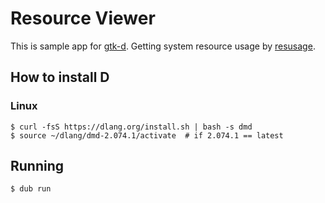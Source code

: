 # Resource Viewer

This is sample app for [gtk-d](https://gtkd.org/). Getting system resource usage by [resusage](https://github.com/FreeSlave/resusage).

## How to install D

### Linux

```console
$ curl -fsS https://dlang.org/install.sh | bash -s dmd
$ source ~/dlang/dmd-2.074.1/activate  # if 2.074.1 == latest
```

## Running

```console
$ dub run
```
